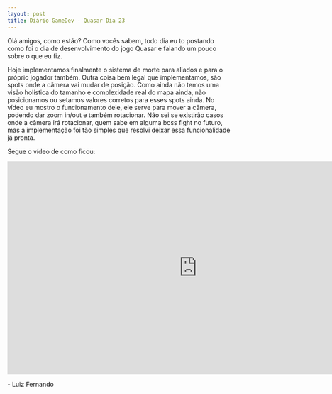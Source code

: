 ```yaml
---
layout: post
title: Diário GameDev - Quasar Dia 23
---
```


Olá amigos, como estão? Como vocês sabem, todo dia eu to postando como foi o dia de desenvolvimento do jogo Quasar e falando um pouco sobre o que eu fiz.

Hoje implementamos finalmente o sistema de morte para aliados e para o próprio jogador também. Outra coisa bem legal que implementamos, são spots onde a câmera vai mudar de posição. Como ainda não temos uma visão holística do tamanho e complexidade real do mapa ainda, não posicionamos ou setamos valores corretos para esses spots ainda. No vídeo eu mostro o funcionamento dele, ele serve para mover a câmera, podendo dar zoom in/out e também rotacionar. Não sei se existirão casos onde a câmera irá rotacionar, quem sabe em alguma boss fight no futuro, mas a implementação foi tão simples que resolvi deixar essa funcionalidade já pronta. 

Segue o vídeo de como ficou:

<div class="videoWrapper">
  <iframe width="854" height="480" src="https://www.youtube.com/embed/u37CTCGIKz8" frameborder="0" allow="autoplay; encrypted-media" allowfullscreen></iframe>
</div>

<p class= "message"> - Luiz Fernando </p>